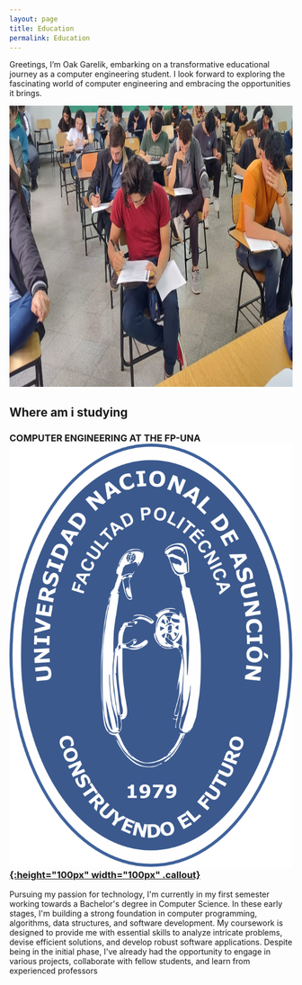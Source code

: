```yaml
---
layout: page
title: Education
permalink: Education
---
```

Greetings, I’m Oak Garelik, embarking on a transformative educational journey as a computer engineering student. I look forward to exploring the fascinating world of computer engineering and embracing the opportunities it brings.

<img src="assets/img/yo en clase.jpeg" alt="Oak in class" width="1000" height="500" >

## Where am i studying

### COMPUTER ENGINEERING AT THE FP-UNA<a href="https://www.pol.una.py//" rel="some text">![img](assets/img/logos/fpuna_logo_institucional.svg){:height="100px" width="100px" .callout}</a>

Pursuing my passion for technology, I'm currently in my first semester working towards a Bachelor's degree in Computer Science. In these early stages, I'm building a strong foundation in computer programming, algorithms, data structures, and software development. My coursework is designed to provide me with essential skills to analyze intricate problems, devise efficient solutions, and develop robust software applications. Despite being in the initial phase, I've already had the opportunity to engage in various projects, collaborate with fellow students, and learn from experienced professors
